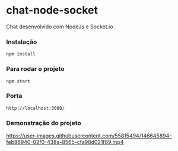 # chat-node-socket
 Chat desenvolvido com NodeJs e Socket.io

### Instalação 
`npm install`

### Para rodar o projeto
`npm start`

### Porta

`http://localhost:3000/`

### Demonstração do projeto

https://user-images.githubusercontent.com/55815494/146645894-feb86940-02f0-438a-8565-cfa98d021f89.mp4

